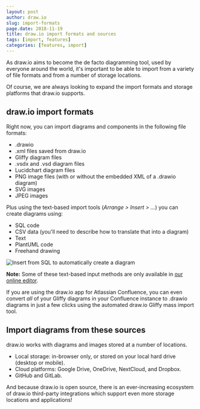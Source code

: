 ```yaml
---
layout: post
author: draw.io
slug: import-formats
page.date: 2018-11-19
title: draw.io import formats and sources
tags: [import, features]
categories: [features, import]
---
```


As draw.io aims to become the de facto diagramming tool, used by everyone around the world, it's important to be able to import from a variety of file formats and from a number of storage locations.

Of course, we are always looking to expand the import formats and storage platforms that draw.io supports.

## draw.io import formats

Right now, you can import diagrams and components in the following file formats:

- .drawio 
- .xml files saved from draw.io
- Gliffy diagram files
- .vsdx and .vsd diagram files
- Lucidchart diagram files
- PNG image files (with or without the embedded XML of a .drawio diagram)
- SVG images
- JPEG images

Plus using the text-based import tools (_Arrange > Insert > ..._) you can create diagrams using:
- SQL code
- CSV data (you'll need to describe how to translate that into a diagram)
- Text
- PlantUML code
- Freehand drawing

<img src="/assets/img/blog/insert-SQL-example.png" style="max-width:100%;height:auto;" alt="Insert from SQL to automatically create a diagram">

**Note:** Some of these text-based input methods are only available in [our online editor](https://app.diagrams.net).

If you are using the draw.io app for Atlassian Confluence, you can even convert _all_ of your Gliffy diagrams in your Confluence instance to .drawio diagrams in just a few clicks using the automated draw.io Gliffy mass import tool.

## Import diagrams from these sources

draw.io works with diagrams and images stored at a number of locations.

- Local storage: in-browser only, or stored on your local hard drive (desktop or mobile).
- Cloud platforms: Google Drive, OneDrive, NextCloud, and Dropbox.
- GitHub and GitLab.

And because draw.io is open source, there is an ever-increasing ecosystem of draw.io third-party integrations which support even more storage locations and applications!
